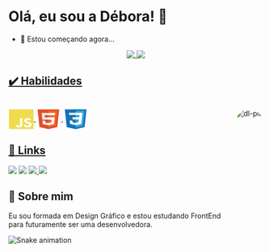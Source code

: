 # Olá, eu sou a Débora! 👋

- 🌱 Estou começando agora...
  
<div align="center">
  <a href="https://github.com/dldebora">
  <img width=450 align=top src="https://github-readme-stats.vercel.app/api?username=dldebora&show_icons=true&theme=dracula&include_all_commits=true&count_private=true"/>
  <img width=350 align=top src="https://github-readme-stats.vercel.app/api/top-langs/?username=dldebora&layout=compact&langs_count=7&theme=dracula"/>
</div>
  
## ✔️ Habilidades
  
<div><br>
  <img align="center" alt="Js" height="40px" width="50px" src="https://raw.githubusercontent.com/devicons/devicon/master/icons/javascript/javascript-plain.svg">
  <img align="center" alt="HTML" height="40px" width="50px" src="https://raw.githubusercontent.com/devicons/devicon/master/icons/html5/html5-original.svg">
  <img align="center" alt="CSS" height="40px" width="50px" src="https://raw.githubusercontent.com/devicons/devicon/master/icons/css3/css3-original.svg">
  
  <img align="right" alt="dl-pic" height="250" style="border-radius:50px;" src="https://user-images.githubusercontent.com/73192682/152172273-4e4a1732-ab84-43b0-b8f7-63436fe8c15c.png">
</div>

 ## 🔗 Links
  
<div> 
  <a href="https://instagram.com/dl_debora" target="_blank"><img src="https://img.shields.io/badge/-Instagram-%23E4405F?style=for-the-badge&logo=instagram&logoColor=white" target="_blank"></a>
 <a href="https://discord.gg/yxZBq62T target="_blank"><img src="https://img.shields.io/badge/Discord-7289DA?style=for-the-badge&logo=discord&logoColor=white" target="_blank"></a> 
  <a href = "mailto:dldebora99@gmail.com"><img src="https://img.shields.io/badge/-Gmail-%23333?style=for-the-badge&logo=gmail&logoColor=white" target="_blank">
   <a href="https://www.linkedin.com/in/d%C3%A9bora-lopes-192b9b185/" target="_blank"><img src="https://img.shields.io/badge/-LinkedIn-%230077B5?style=for-the-badge&logo=linkedin&logoColor=white" target="_blank"></a> 
 </div>
 
 ## 🚀 Sobre mim
Eu sou formada em Design Gráfico e estou estudando FrontEnd
para futuramente ser uma desenvolvedora.
  
 ![Snake animation](https://github.com/dldebora/dldebora/blob/output/github-contribution-grid-snake.svg)

